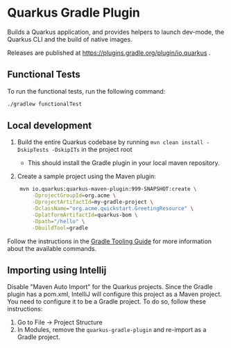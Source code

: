 Quarkus Gradle Plugin
=====================

Builds a Quarkus application, and provides helpers to launch dev-mode, the Quarkus CLI and the build of native images.

Releases are published at https://plugins.gradle.org/plugin/io.quarkus .

Functional Tests
----------------

To run the functional tests, run the following command:

```bash
./gradlew functionalTest
```

Local development
-----------------

1. Build the entire Quarkus codebase by running `mvn clean install -DskipTests -DskipITs` in the project root 
    - This should install the Gradle plugin in your local maven repository.

2. Create a sample project using the Maven plugin:

```bash
    mvn io.quarkus:quarkus-maven-plugin:999-SNAPSHOT:create \
        -DprojectGroupId=org.acme \
        -DprojectArtifactId=my-gradle-project \
        -DclassName="org.acme.quickstart.GreetingResource" \
        -DplatformArtifactId=quarkus-bom \
        -Dpath="/hello" \
        -DbuildTool=gradle
```

Follow the instructions in the [Gradle Tooling Guide](https://quarkus.io/guides/gradle-tooling) for more information about the available commands.

Importing using Intellij
-------------------------

Disable "Maven Auto Import" for the Quarkus projects. Since the Gradle plugin has a pom.xml,
IntelliJ will configure this project as a Maven project. You need to configure it to be a Gradle
project. To do so, follow these instructions:


1. Go to File -> Project Structure
2. In Modules, remove the `quarkus-gradle-plugin` and re-import as a Gradle project.
